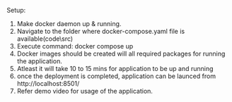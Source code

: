 Setup:
1) Make docker daemon up & running.
2) Navigate to the folder where docker-compose.yaml file is available(code\src)
3) Execute command: docker compose up
4) Docker images should be created will all required packages for running the application.
5) Atleast it will take 10 to 15 mins for application to be up and running
6) once the deployment is completed, application can be launced from http://localhost:8501/
7) Refer demo video for usage of the application.

